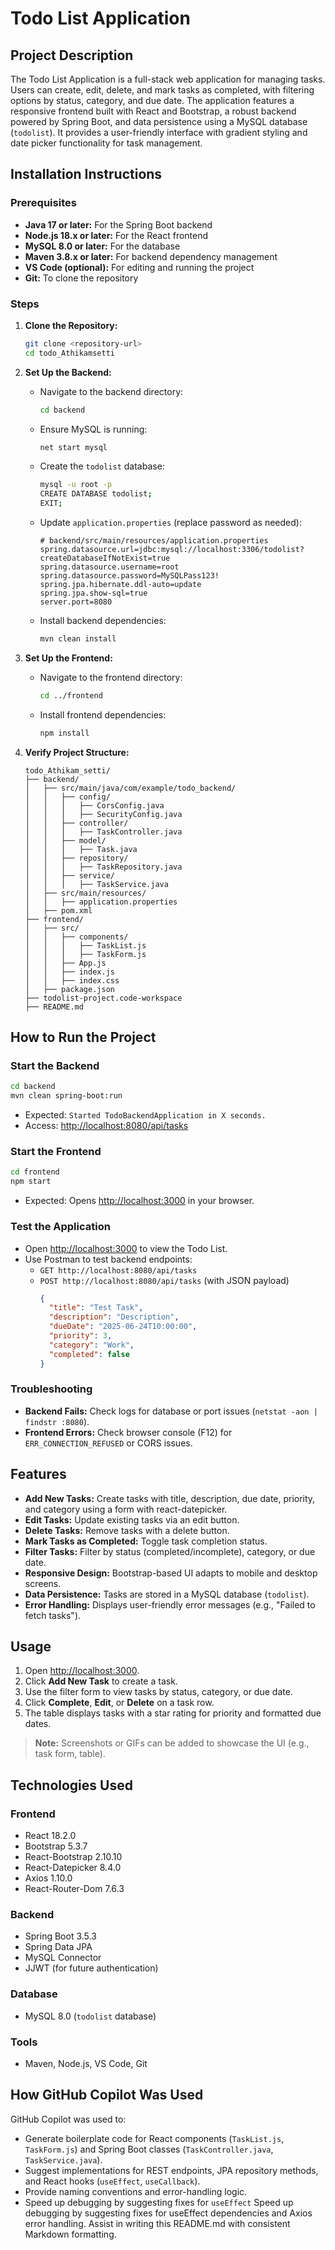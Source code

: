 # Todo List Application

## Project Description

The Todo List Application is a full-stack web application for managing tasks. Users can create, edit, delete, and mark tasks as completed, with filtering options by status, category, and due date. The application features a responsive frontend built with React and Bootstrap, a robust backend powered by Spring Boot, and data persistence using a MySQL database (`todolist`). It provides a user-friendly interface with gradient styling and date picker functionality for task management.

## Installation Instructions

### Prerequisites

- **Java 17 or later:** For the Spring Boot backend
- **Node.js 18.x or later:** For the React frontend
- **MySQL 8.0 or later:** For the database
- **Maven 3.8.x or later:** For backend dependency management
- **VS Code (optional):** For editing and running the project
- **Git:** To clone the repository

### Steps

1. **Clone the Repository:**
   ```bash
   git clone <repository-url>
   cd todo_Athikamsetti
   ```

2. **Set Up the Backend:**
   - Navigate to the backend directory:
     ```bash
     cd backend
     ```
   - Ensure MySQL is running:
     ```bash
     net start mysql
     ```
   - Create the `todolist` database:
     ```bash
     mysql -u root -p
     CREATE DATABASE todolist;
     EXIT;
     ```
   - Update `application.properties` (replace password as needed):

     ```
     # backend/src/main/resources/application.properties
     spring.datasource.url=jdbc:mysql://localhost:3306/todolist?createDatabaseIfNotExist=true
     spring.datasource.username=root
     spring.datasource.password=MySQLPass123!
     spring.jpa.hibernate.ddl-auto=update
     spring.jpa.show-sql=true
     server.port=8080
     ```

   - Install backend dependencies:
     ```bash
     mvn clean install
     ```

3. **Set Up the Frontend:**
   - Navigate to the frontend directory:
     ```bash
     cd ../frontend
     ```
   - Install frontend dependencies:
     ```bash
     npm install
     ```

4. **Verify Project Structure:**
   ```
   todo_Athikam_setti/
   ├── backend/
   │   ├── src/main/java/com/example/todo_backend/
   │   │   ├── config/
   │   │   │   ├── CorsConfig.java
   │   │   │   ├── SecurityConfig.java
   │   │   ├── controller/
   │   │   │   ├── TaskController.java
   │   │   ├── model/
   │   │   │   ├── Task.java
   │   │   ├── repository/
   │   │   │   ├── TaskRepository.java
   │   │   ├── service/
   │   │   │   ├── TaskService.java
   │   ├── src/main/resources/
   │   │   ├── application.properties
   │   ├── pom.xml
   ├── frontend/
   │   ├── src/
   │   │   ├── components/
   │   │   │   ├── TaskList.js
   │   │   │   ├── TaskForm.js
   │   │   ├── App.js
   │   │   ├── index.js
   │   │   ├── index.css
   │   ├── package.json
   ├── todolist-project.code-workspace
   ├── README.md
   ```

## How to Run the Project

### Start the Backend

```bash
cd backend
mvn clean spring-boot:run
```
- Expected: `Started TodoBackendApplication in X seconds.`
- Access: [http://localhost:8080/api/tasks](http://localhost:8080/api/tasks)

### Start the Frontend

```bash
cd frontend
npm start
```
- Expected: Opens [http://localhost:3000](http://localhost:3000) in your browser.

### Test the Application

- Open [http://localhost:3000](http://localhost:3000) to view the Todo List.
- Use Postman to test backend endpoints:
  - `GET http://localhost:8080/api/tasks`
  - `POST http://localhost:8080/api/tasks` (with JSON payload)
    ```json
    {
      "title": "Test Task",
      "description": "Description",
      "dueDate": "2025-06-24T10:00:00",
      "priority": 3,
      "category": "Work",
      "completed": false
    }
    ```

### Troubleshooting

- **Backend Fails:** Check logs for database or port issues (`netstat -aon | findstr :8080`).
- **Frontend Errors:** Check browser console (F12) for `ERR_CONNECTION_REFUSED` or CORS issues.

## Features

- **Add New Tasks:** Create tasks with title, description, due date, priority, and category using a form with react-datepicker.
- **Edit Tasks:** Update existing tasks via an edit button.
- **Delete Tasks:** Remove tasks with a delete button.
- **Mark Tasks as Completed:** Toggle task completion status.
- **Filter Tasks:** Filter by status (completed/incomplete), category, or due date.
- **Responsive Design:** Bootstrap-based UI adapts to mobile and desktop screens.
- **Data Persistence:** Tasks are stored in a MySQL database (`todolist`).
- **Error Handling:** Displays user-friendly error messages (e.g., "Failed to fetch tasks").

## Usage

1. Open [http://localhost:3000](http://localhost:3000).
2. Click **Add New Task** to create a task.
3. Use the filter form to view tasks by status, category, or due date.
4. Click **Complete**, **Edit**, or **Delete** on a task row.
5. The table displays tasks with a star rating for priority and formatted due dates.

> **Note:** Screenshots or GIFs can be added to showcase the UI (e.g., task form, table).

## Technologies Used

### Frontend

- React 18.2.0
- Bootstrap 5.3.7
- React-Bootstrap 2.10.10
- React-Datepicker 8.4.0
- Axios 1.10.0
- React-Router-Dom 7.6.3

### Backend

- Spring Boot 3.5.3
- Spring Data JPA
- MySQL Connector
- JJWT (for future authentication)

### Database

- MySQL 8.0 (`todolist` database)

### Tools

- Maven, Node.js, VS Code, Git

## How GitHub Copilot Was Used

GitHub Copilot was used to:

- Generate boilerplate code for React components (`TaskList.js`, `TaskForm.js`) and Spring Boot classes (`TaskController.java`, `TaskService.java`).
- Suggest implementations for REST endpoints, JPA repository methods, and React hooks (`useEffect`, `useCallback`).
- Provide naming conventions and error-handling logic.
- Speed up debugging by suggesting fixes for `useEffect`
Speed up debugging by suggesting fixes for useEffect dependencies and Axios error handling.
Assist in writing this README.md with consistent Markdown formatting.
